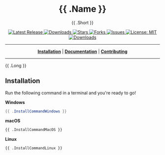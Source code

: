 <h1 align="center">{{ .Name }}</h1>
<p align="center">{{ .Short }}</p>

<p align="center">

<a href="https://github.com/{{ .ProjectPath }}/releases">
<img src="https://img.shields.io/github/v/release/{{ .ProjectPath }}?style=flat-square" alt="Latest Release">
</a>

<a href="https://github.com/{{ .ProjectPath }}/releases">
<img src="https://img.shields.io/github/downloads/{{ .ProjectPath }}/total.svg?style=flat-square" alt="Downloads">
</a>

<a href="https://github.com/{{ .ProjectPath }}/stargazers">
<img src="https://img.shields.io/github/stars/{{ .ProjectPath }}.svg?style=flat-square" alt="Stars">
</a>

<a href="https://github.com/{{ .ProjectPath }}/fork">
<img src="https://img.shields.io/github/forks/{{ .ProjectPath }}.svg?style=flat-square" alt="Forks">
</a>

<a href="https://github.com/{{ .ProjectPath }}/issues">
<img src="https://img.shields.io/github/issues/{{ .ProjectPath }}.svg?style=flat-square" alt="Issues">
</a>

<a href="https://opensource.org/licenses/MIT">
<img src="https://img.shields.io/badge/License-MIT-yellow.svg?style=flat-square" alt="License: MIT">
</a>

<br/>

<a href="https://github.com/{{ .ProjectPath }}/releases">
<img src="https://img.shields.io/badge/platform-windows%20%7C%20macos%20%7C%20linux-informational?style=for-the-badge" alt="Downloads">
</a>

<br/>

</p>

----

<p align="center">
<strong><a href="{{ .GitHubPagesURL }}/#/installation">Installation</a></strong>
|
<strong><a href="{{ .GitHubPagesURL }}/#/docs">Documentation</a></strong>
|
<strong><a href="{{ .GitHubPagesURL }}/#/CONTRIBUTING">Contributing</a></strong>
</p>

----

{{ .Long }}

## Installation

Run the following command in a terminal and you're ready to go!

**Windows**
```powershell
{{ .InstallCommandWindows }}
```

**macOS**
```bash
{{ .InstallCommandMacOS }}
```

**Linux**
```bash
{{ .InstallCommandLinux }}
```
